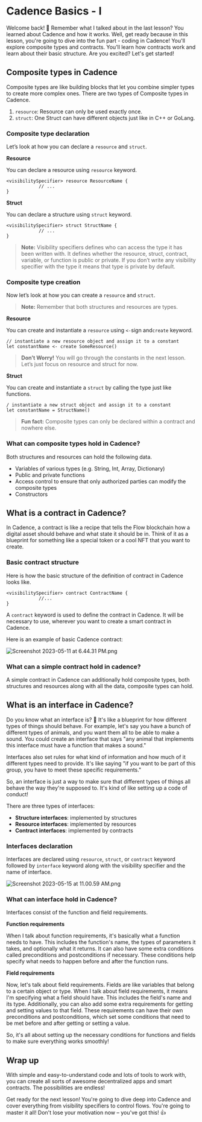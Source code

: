 # Cadence Basics - I

Welcome back! 🎉 Remember what I talked about in the last lesson? You learned about Cadence and how it works. Well, get ready because in this lesson, you're going to dive into the fun part - coding in Cadence! You'll explore composite types and contracts. You’ll learn how contracts work and learn about their basic structure. Are you excited? Let's get started!

## Composite types in Cadence

Composite types are like building blocks that let you combine simpler types to create more complex ones. There are two types of Composite types in Cadence.

1. `resource`: Resource can only be used exactly once.
2. `struct`: One Struct can have different objects just like in C++ or GoLang.

### Composite type declaration

Let’s look at how you can declare a `resource` and `struct`.

**Resource**

You can declare a resource using `resource` keyword.

```
<visibilitySpecifier> resource ResourceName {
			// ...
}
```

**Struct**

You can declare a structure using `struct` keyword.

```
<visibilitySpecifier> struct StructName {
			// ...
}
```

> **Note:** Visibility specifiers defines who can access the type it has been written with. It defines whether the resource, struct, contract, variable, or function is public or private. If you don’t write any visibility specifier with the type it means that type is private by default.

### Composite type creation

Now let’s look at how you can create a `resource` and `struct`.

> **Note:** Remember that both structures and resources are types.

**Resource**

You can create and instantiate a `resource` using `<-`sign and`create` keyword.

```
// instantiate a new resource object and assign it to a constant
let constantName <- create SomeResource()
```

> **Don’t Worry!** You will go through the constants in the next lesson. Let’s just focus on resource and struct for now.

**Struct**

You can create and instantiate a `struct` by calling the type just like functions.

```
/ instantiate a new struct object and assign it to a constant
let constantName = StructName()
```

> **Fun fact:** Composite types can only be declared within a contract and nowhere else.

### What can composite types hold in Cadence?

Both structures and resources can hold the following data.

- Variables of various types (e.g. String, Int, Array, Dictionary)
- Public and private functions
- Access control to ensure that only authorized parties can modify the composite types
- Constructors

## What is a contract in Cadence?

In Cadence, a contract is like a recipe that tells the Flow blockchain how a digital asset should behave and what state it should be in. Think of it as a blueprint for something like a special token or a cool NFT that you want to create.

### Basic contract structure

Here is how the basic structure of the definition of contract in Cadence looks like.

```
<visibilitySpecifier> contract ContractName {
			//...
}
```

A `contract` keyword is used to define the contract in Cadence. It will be necessary to use, wherever you want to create a smart contract in Cadence.

Here is an example of basic Cadence contract:

![Screenshot 2023-05-11 at 6.44.31 PM.png](https://github.com/0xmetaschool/Learning-Projects/blob/main/assests_for_all/Write%20Your%20First%20Smart%20Contract%20on%20Flow%20Blockchain/2.%20Unleash%20the%20Power%20of%20Cadence%20Programming%20Languag/%F0%9F%92%BB%20Cadence%20Basics%20-%20I%20b81051fb047d4a85bb95af94c74de0d2/Screenshot_2023-05-11_at_6.44.31_PM.webp?raw=true)

### What can a simple contract hold in cadence?

A simple contract in Cadence can additionally hold composite types, both structures and resources along with all the data, composite types can hold.

## What is an interface in Cadence?

Do you know what an interface is? 🤔 It's like a blueprint for how different types of things should behave. For example, let's say you have a bunch of different types of animals, and you want them all to be able to make a sound. You could create an interface that says "any animal that implements this interface must have a function that makes a sound."

Interfaces also set rules for what kind of information and how much of it different types need to provide. It's like saying "if you want to be part of this group, you have to meet these specific requirements."

So, an interface is just a way to make sure that different types of things all behave the way they're supposed to. It's kind of like setting up a code of conduct!

There are three types of interfaces:

- **Structure interfaces**: implemented by structures
- **Resource interfaces**: implemented by resources
- **Contract interfaces**: implemented by contracts

### Interfaces declaration

Interfaces are declared using `resource`, `struct`, or `contract` keyword followed by `interface` keyword along with the visibility specifier and the name of interface.

![Screenshot 2023-05-15 at 11.00.59 AM.png](https://github.com/0xmetaschool/Learning-Projects/blob/main/assests_for_all/Write%20Your%20First%20Smart%20Contract%20on%20Flow%20Blockchain/2.%20Unleash%20the%20Power%20of%20Cadence%20Programming%20Languag/%F0%9F%92%BB%20Cadence%20Basics%20-%20I%20b81051fb047d4a85bb95af94c74de0d2/Screenshot_2023-05-15_at_11.00.59_AM.webp?raw=true)

### What can interface hold in Cadence?

Interfaces consist of the function and field requirements.

**Function requirements**

When I talk about function requirements, it's basically what a function needs to have. This includes the function's name, the types of parameters it takes, and optionally what it returns. It can also have some extra conditions called preconditions and postconditions if necessary. These conditions help specify what needs to happen before and after the function runs.

**Field requirements**

Now, let's talk about field requirements. Fields are like variables that belong to a certain object or type. When I talk about field requirements, it means I'm specifying what a field should have. This includes the field's name and its type. Additionally, you can also add some extra requirements for getting and setting values to that field. These requirements can have their own preconditions and postconditions, which set some conditions that need to be met before and after getting or setting a value.

So, it's all about setting up the necessary conditions for functions and fields to make sure everything works smoothly!

## Wrap up

With simple and easy-to-understand code and lots of tools to work with, you can create all sorts of awesome decentralized apps and smart contracts. The possibilities are endless!

Get ready for the next lesson! You're going to dive deep into Cadence and cover everything from visibility specifiers to control flows. You're going to master it all! Don't lose your motivation now – you've got this! 👍
